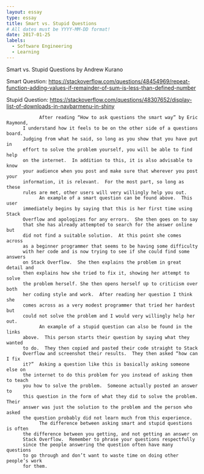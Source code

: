 ```yaml
---
layout: essay
type: essay
title: Smart vs. Stupid Questions
# All dates must be YYYY-MM-DD format!
date: 2017-01-25
labels:
  - Software Engineering
  - Learning
---
```


Smart vs. Stupid Questions
by Andrew Kurano

Smart Question:
https://stackoverflow.com/questions/48454969/repeat-function-adding-values-if-remainder-of-sum-is-less-than-defined-number


Stupid Question:
https://stackoverflow.com/questions/48307652/display-list-of-downloads-in-navbarmenu-in-shiny


                After reading “How to ask questions the smart way” by Eric Raymond, 
          I understand how it feels to be on the other side of a questions board.  
          Judging from what he said, so long as you show that you have put in 
          effort to solve the problem yourself, you will be able to find help 
          on the internet.  In addition to this, it is also advisable to know 
          your audience when you post and make sure that wherever you post your 
          information, it is relevant.  For the most part, so long as these 
          rules are met, other users will very willingly help you out.
                An example of a smart question can be found above.  This user 
          immediately begins by saying that this is her first time using Stack 
          Overflow and apologizes for any errors.  She then goes on to say 
          that she has already attempted to search for the answer online but 
          did not find a suitable solution.  At this point she comes across 
          as a beginner programmer that seems to be having some difficulty 
          with her code and is now trying to see if she could find some answers 
          on Stack Overflow.  She then explains the problem in great detail and 
          then explains how she tried to fix it, showing her attempt to solve 
          the problem herself. She then opens herself up to criticism over both 
          her coding style and work.  After reading her question I think she 
          comes across as a very modest programmer that tried her hardest but 
          could not solve the problem and I would very willingly help her out.
                An example of a stupid question can also be found in the links 
          above.  This person starts their question by saying what they wanted 
          to do.  They then copied and pasted their code straight to Stack 
          Overflow and screenshot their results.  They then asked “how can I fix 
          it?”  Asking a question like this is basically asking someone else on 
          the internet to do this problem for you instead of asking them to teach 
          you how to solve the problem.  Someone actually posted an answer to 
          this question in the form of what they did to solve the problem.  Their 
          answer was just the solution to the problem and the person who asked 
          the question probably did not learn much from this experience.
                The difference between asking smart and stupid questions is often 
          the difference between you getting, and not getting an answer on 
          Stack Overflow.  Remember to phrase your questions respectfully 
          since the people answering the question often have many questions 
          to go through and don’t want to waste time on doing other people’s work 
          for them.
